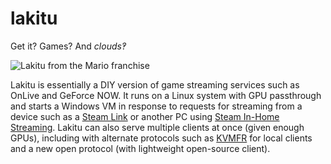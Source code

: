 # lakitu

Get it? Games? And *clouds‽*

![Lakitu from the Mario franchise](https://upload.wikimedia.org/wikipedia/en/2/2d/Lakitu.png)

Lakitu is essentially a DIY version of game streaming services such as OnLive and GeForce NOW. It runs on a Linux system with GPU passthrough and starts a Windows VM in response to requests for streaming from a device such as a [Steam Link](https://support.steampowered.com/kb_article.php?ref=8082-YJBN-9141) or another PC using [Steam In-Home Streaming](https://store.steampowered.com/streaming/). Lakitu can also serve multiple clients at once (given enough GPUs), including with alternate protocols such as [KVMFR](https://looking-glass.hostfission.com/) for local clients and a new open protocol (with lightweight open-source client).
